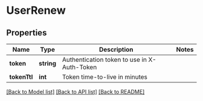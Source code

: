 # UserRenew

## Properties
Name | Type | Description | Notes
------------ | ------------- | ------------- | -------------
**token** | **string** | Authentication token to use in X-Auth-Token | 
**tokenTtl** | **int** | Token time-to-live in minutes | 

[[Back to Model list]](../../README.md#documentation-for-models) [[Back to API list]](../../README.md#documentation-for-api-endpoints) [[Back to README]](../../README.md)

